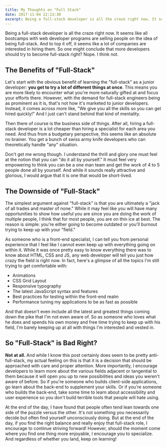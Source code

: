 ```yaml
---
title: My Thoughts on "Full Stack"
date: 2017-11-04 22:13:30
excerpt: Being a full-stack developer is all the craze right now. It seems like all bootcamps with web developer programs are selling people on the idea of being full-stack. And to top it off, it seems like a lot of companies are interested in hiring them. So one might conclude that more developers should try to become full-stack right? Nope. I think not.
---
```


Being a full-stack developer is all the craze right now. It seems like all bootcamps with web developer programs are selling people on the idea of being full-stack. And to top it off, it seems like a lot of companies are interested in hiring them. So one might conclude that more developers should try to become full-stack right? Nope. I think not.

## The Benefits of "Full-Stack"

Let's start with the obvious benefit of learning the "full-stack" as a junior developer: **you get to try a lot of different things at once**. This means you are more likely to encounter what you're more naturally gifted at and focus your efforts there. However, with the demand for full-stack engineers being as prominent as it is, that's not how it's marketed to junior developers. Instead, it comes across more like, "We give you all the skills so you can get hired quickly!" And I just can't stand behind that kind of mentality.

Then there of course is the business side of things. After all, hiring a full-stack developer is a lot cheaper than hiring a specialist for each area you need. And thus from a budgetary perspective, this seems like an absolute no brainer. You get a bunch of swiss army knife developers who can theoretically handle "any" situation. 

Don't get me wrong though. I understand the thrill and glory one must feel at the notion that you can "do it all by yourself." It must feel very empowering to think you can be a one man team and get the work of 4 to 5 people done all by yourself. And while it sounds really attractive and glorious, I would argue that it is one that would be short-lived.

## The Downside of "Full-Stack"

The simplest argument against "full-stack" is that you are ultimately a "jack of all trades and master of none." While it may feel like you will have many opportunities to show how useful you are since you are doing the work of multiple people, I think that for most people, you are on thin ice at best. The reason is simple: you're either going to become outdated or you'll burnout trying to keep up with your "field."

As someone who is a front-end specialist, I can tell you from personal experience that I feel like I cannot even keep up with everything going on within it. While it was once pretty easy to know everything there was to know about HTML, CSS and JS, any web developer will tell you just how crazy the field is right now. In fact, here's a glimpse of all the topics I'm still trying to get comfortable with:

- Animations
- CSS Grid Layout
- Responsive typography
- The latest JavaScript syntax and features
- Best practices for testing within the front-end realm
- Performance tuning my applications to be as fast as possible

And that doesn't even include all the latest and greatest things coming down the pike that I'm not even aware of. So as someone who loves what he does and spends his own money and free time trying to keep up with his field, I'm barely keeping up at all with things I'm interested and vested in.

## So "Full-Stack" is Bad Right? 

**Not at all.** And while I know this post certainly does seem to be pretty anti-full-stack, my actual feeling on this is that it is a decision that should be approached with care and proper attention. More importantly, I encourage developers to learn more about the various fields adjacent or tangential to them because it will open you up to new possibilities and ideas you weren't aware of before. So if you're someone who builds client-side applications, go learn about the back-end to supplement your skills. Or if you're someone who builds the back-end, take some time to learn about accessibility and user experience so you don't build terrible tools that people will hate using.

At the end of the day, I have found that people often tend lean towards one side of the puzzle versus the other. It's not something you necessarily decide but often find yourself unconsciously doing. But at the end of the day, if you find the right balance and really enjoy that full-stack role, I encourage to continue striving forward! However, should the moment come where you find one thing more enjoyable, I encourage you to specialize. And regardless of whether you land, keep on learning!